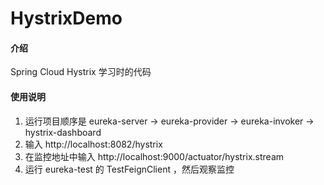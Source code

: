 # HystrixDemo

#### 介绍
Spring Cloud Hystrix 学习时的代码

#### 使用说明

1. 运行项目顺序是 eureka-server -> eureka-provider -> eureka-invoker -> hystrix-dashboard
2. 输入 http://localhost:8082/hystrix
3. 在监控地址中输入 http://localhost:9000/actuator/hystrix.stream
4. 运行 eureka-test 的 TestFeignClient ，然后观察监控